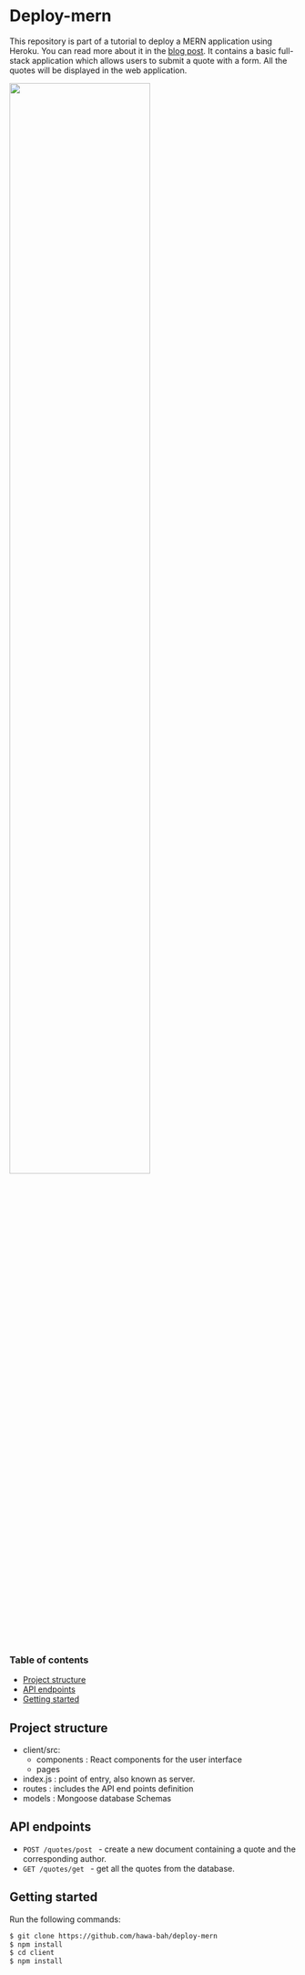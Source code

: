 # Deploy-mern
This repository is part of a tutorial to deploy a MERN application using Heroku. You can read more about it in the [blog post](https://dev.to/hawacodes/deploying-a-mern-app-with-heroku-3km7).
It contains a basic full-stack application which allows users to submit a quote with a form. All the quotes will be displayed in the web application. 

<img src="https://user-images.githubusercontent.com/56238080/113559449-49a6de00-95f9-11eb-89db-bcc347681699.png" width="70%" >


### Table of contents
- [Project structure](#Project-structure)
- [API endpoints](#API-endpoints)
- [Getting started](#Getting-started)

## Project structure
- client/src:
  - components : React components for the user interface
  - pages
- index.js : point of entry, also known as server. 
- routes : includes the API end points definition
- models : Mongoose database Schemas

## API endpoints
- `POST /quotes/post ` - create a new document containing a quote and the corresponding author.
- `GET /quotes/get ` - get all the quotes from the database.

## Getting started
Run the following commands:
```bash
$ git clone https://github.com/hawa-bah/deploy-mern
$ npm install 
$ cd client 
$ npm install
```
